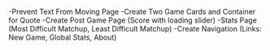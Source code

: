 -Prevent Text From Moving Page
-Create Two Game Cards and Container for Quote
-Create Post Game Page (Score with loading slider)
-Stats Page (Most Difficult Matchup, Least Difficult Matchup)
-Create Navigation (Links: New Game, Global Stats, About)